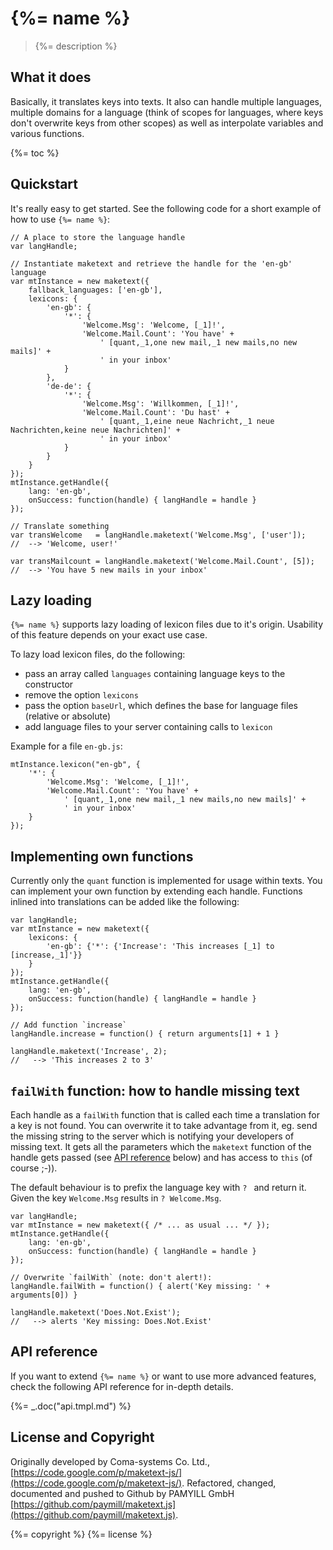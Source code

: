 # {%= name %}

> {%= description %}

## What it does

Basically, it translates keys into texts.  It also can handle multiple languages, multiple domains for a language (think of scopes for languages, where keys don't overwrite keys from other scopes) as well as interpolate variables and various functions.

{%= toc %}

## Quickstart

It's really easy to get started.  See the following code for a short example of how to use `{%= name %}`:

    // A place to store the language handle
    var langHandle;

    // Instantiate maketext and retrieve the handle for the 'en-gb' language
    var mtInstance = new maketext({
        fallback_languages: ['en-gb'],
        lexicons: {
            'en-gb': {
                '*': {
                    'Welcome.Msg': 'Welcome, [_1]!',
                    'Welcome.Mail.Count': 'You have' +
                        ' [quant,_1,one new mail,_1 new mails,no new mails]' +
                        ' in your inbox'
                }
            },
            'de-de': {
                '*': {
                    'Welcome.Msg': 'Willkommen, [_1]!',
                    'Welcome.Mail.Count': 'Du hast' +
                        ' [quant,_1,eine neue Nachricht,_1 neue Nachrichten,keine neue Nachrichten]' +
                        ' in your inbox'
                }
            }
        }
    });
    mtInstance.getHandle({
        lang: 'en-gb',
        onSuccess: function(handle) { langHandle = handle }
    });

    // Translate something
    var transWelcome   = langHandle.maketext('Welcome.Msg', ['user']);
    //  --> 'Welcome, user!'

    var transMailcount = langHandle.maketext('Welcome.Mail.Count', [5]);
    //  --> 'You have 5 new mails in your inbox'

## Lazy loading

`{%= name %}` supports lazy loading of lexicon files due to it's origin.  Usability of this feature depends on your exact use case.

To lazy load lexicon files, do the following:

* pass an array called `languages` containing language keys to the constructor
* remove the option `lexicons`
* pass the option `baseUrl`, which defines the base for language files (relative or absolute)
* add language files to your server containing calls to `lexicon`

Example for a file `en-gb.js`:

    mtInstance.lexicon("en-gb", {
        '*': {
            'Welcome.Msg': 'Welcome, [_1]!',
            'Welcome.Mail.Count': 'You have' +
                ' [quant,_1,one new mail,_1 new mails,no new mails]' +
                ' in your inbox'
        }
    });

## Implementing own functions

Currently only the `quant` function is implemented for usage within texts.  You can implement your own function by extending each handle.  Functions inlined into translations can be added like the following:

	var langHandle;
	var mtInstance = new maketext({
		lexicons: {
			'en-gb': {'*': {'Increase': 'This increases [_1] to [increase,_1]'}}
		}
	});
    mtInstance.getHandle({
        lang: 'en-gb',
        onSuccess: function(handle) { langHandle = handle }
    });

    // Add function `increase`
    langHandle.increase = function() { return arguments[1] + 1 }

    langHandle.maketext('Increase', 2);
    //   --> 'This increases 2 to 3'

## `failWith` function: how to handle missing text

Each handle as a `failWith` function that is called each time a translation for a key is not found.  You can overwrite it to take advantage from it, eg. send the missing string to the server which is notifying your developers of missing text.  It gets all the parameters which the `maketext` function of the handle gets passed (see [API reference](#api-reference) below) and has access to `this` (of course ;-)).

The default behaviour is to prefix the language key with `? ` and return it.  Given the key `Welcome.Msg` results in `? Welcome.Msg`.

	var langHandle;
	var mtInstance = new maketext({ /* ... as usual ... */ });
    mtInstance.getHandle({
        lang: 'en-gb',
        onSuccess: function(handle) { langHandle = handle }
    });

    // Overwrite `failWith` (note: don't alert!):
    langHandle.failWith = function() { alert('Key missing: ' + arguments[0]) }

    langHandle.maketext('Does.Not.Exist');
    //   --> alerts 'Key missing: Does.Not.Exist'

## API reference

If you want to extend `{%= name %}` or want to use more advanced features, check the following API reference for in-depth details.

{%= _.doc("api.tmpl.md") %}

## License and Copyright

Originally developed by Coma-systems Co. Ltd., [https://code.google.com/p/maketext-js/](https://code.google.com/p/maketext-js/).  Refactored, changed, documented and pushed to Github by PAMYILL GmbH [https://github.com/paymill/maketext.js](https://github.com/paymill/maketext.js).

{%= copyright %}
{%= license %}